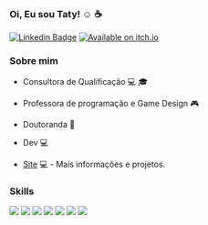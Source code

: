 ### Oi, Eu sou Taty! :relaxed: :coffee:

[![Linkedin Badge](https://img.shields.io/badge/LinkedIn-0077B5?style=for-the-badge&logo=linkedin&logoColor=white)](https://www.linkedin.com/in/tatycalixto/)
[![Available on itch.io](https://img.shields.io/badge/Itch.io-FA5C5C?style=for-the-badge&logo=itch.io&logoColor=white)](https://tatycalixto.itch.io/)


### Sobre mim
- Consultora de Qualificação :computer: :mortar_board:
- Professora de programação e Game Design :video_game:
- Doutoranda :book: 
- Dev :computer:


- [Site](http://tatyanecalixto.com.br/) 💻 - Mais informações e projetos.

### Skills

<img src="https://img.shields.io/badge/Unity-100000?style=for-the-badge&logo=unity&logoColor=white"/>
<img src="https://img.shields.io/badge/C%23-239120?style=for-the-badge&logo=c-sharp&logoColor=white"/>
<img src="https://img.shields.io/badge/PHP-777BB4?style=for-the-badge&logo=php&logoColor=white"/>
<img src="https://img.shields.io/badge/HTML5-E34F26?style=for-the-badge&logo=html5&logoColor=white"/>
<img src="https://img.shields.io/badge/CSS3-1572B6?style=for-the-badge&logo=css3&logoColor=white"/>
<img src="https://img.shields.io/badge/Python-3776AB?style=for-the-badge&logo=python&logoColor=white"/>
<img src="https://img.shields.io/badge/MySQL-00000F?style=for-the-badge&logo=mysql&logoColor=white"/>
